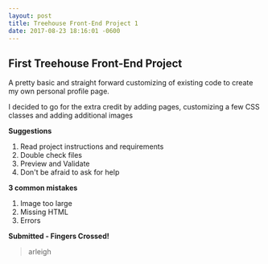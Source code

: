 ```yaml
---
layout: post
title: Treehouse Front-End Project 1
date: 2017-08-23 18:16:01 -0600
---
```

<h2>First Treehouse Front-End Project</h2>
<p>A pretty basic and straight forward customizing of existing code to create my own personal profile page.</p>
<p>I decided to go for the extra credit by adding pages, customizing a few CSS classes and adding additional images</p>

<p><strong>Suggestions</strong>
<ol>
  <li>Read project instructions and requirements</li>
  <li>Double check files</li>
  <li>Preview and Validate</li>
  <li>Don't be afraid to ask for help</li>
</ol>

<strong>3 common mistakes</strong>
<ol>
  <li>Image too large</li>
  <li>Missing HTML</li>
  <li>Errors</li>
</ol>
</p>
<p><strong>Submitted - Fingers Crossed!</strong></p>

>arleigh
